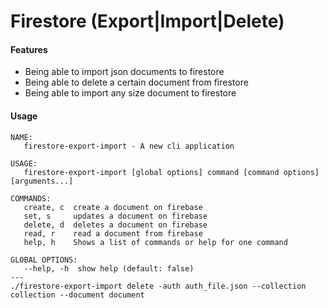 # Firestore (Export|Import|Delete)

#### Features
- Being able to import json documents to firestore
- Being able to delete a certain document from firestore
- Being able to import any size document to firestore


#### Usage
```
NAME:
   firestore-export-import - A new cli application

USAGE:
   firestore-export-import [global options] command [command options] [arguments...]

COMMANDS:
   create, c  create a document on firebase
   set, s     updates a document on firebase
   delete, d  deletes a document on firebase
   read, r    read a document from firebase
   help, h    Shows a list of commands or help for one command

GLOBAL OPTIONS:
   --help, -h  show help (default: false)
---
./firestore-export-import delete -auth auth_file.json --collection collection --document document
```
